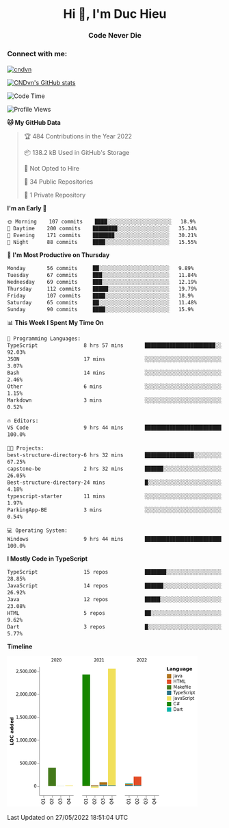 <h1 align="center">Hi 👋, I'm Duc Hieu</h1>
<h3 align="center">Code Never Die</h3>

<h3 align="left">Connect with me:</h3>
<p align="left">
<a href="https://linkedin.com/in/cndvn" target="blank"><img align="center" src="https://img.shields.io/badge/LinkedIn-0077B5?style=for-the-badge&logo=linkedin&logoColor=white" alt="cndvn"/></a>
<!--
<a href="https://fb.com/cnd.duchieu" target="blank"><img align="center" src="https://img.shields.io/badge/Facebook-1877F2?style=for-the-badge&logo=facebook&logoColor=white" alt="cnd.duchieu"/></a>
 -->
</p>

[![CNDvn's GitHub stats](https://github-readme-stats.vercel.app/api?username=cndvn)](https://github.com/anuraghazra/github-readme-stats)

<!--START_SECTION:waka-->
![Code Time](http://img.shields.io/badge/Code%20Time-0%20secs-blue)

![Profile Views](http://img.shields.io/badge/Profile%20Views-0-blue)

**🐱 My GitHub Data** 

> 🏆 484 Contributions in the Year 2022
 > 
> 📦 138.2 kB Used in GitHub's Storage 
 > 
> 🚫 Not Opted to Hire
 > 
> 📜 34 Public Repositories 
 > 
> 🔑 1 Private Repository 
 > 
**I'm an Early 🐤** 

```text
🌞 Morning    107 commits    ████░░░░░░░░░░░░░░░░░░░░░   18.9% 
🌆 Daytime    200 commits    ████████░░░░░░░░░░░░░░░░░   35.34% 
🌃 Evening    171 commits    ███████░░░░░░░░░░░░░░░░░░   30.21% 
🌙 Night      88 commits     ████░░░░░░░░░░░░░░░░░░░░░   15.55%

```
📅 **I'm Most Productive on Thursday** 

```text
Monday       56 commits     ██░░░░░░░░░░░░░░░░░░░░░░░   9.89% 
Tuesday      67 commits     ███░░░░░░░░░░░░░░░░░░░░░░   11.84% 
Wednesday    69 commits     ███░░░░░░░░░░░░░░░░░░░░░░   12.19% 
Thursday     112 commits    █████░░░░░░░░░░░░░░░░░░░░   19.79% 
Friday       107 commits    ████░░░░░░░░░░░░░░░░░░░░░   18.9% 
Saturday     65 commits     ██░░░░░░░░░░░░░░░░░░░░░░░   11.48% 
Sunday       90 commits     ████░░░░░░░░░░░░░░░░░░░░░   15.9%

```


📊 **This Week I Spent My Time On** 

```text
💬 Programming Languages: 
TypeScript               8 hrs 57 mins       ███████████████████████░░   92.03% 
JSON                     17 mins             ░░░░░░░░░░░░░░░░░░░░░░░░░   3.07% 
Bash                     14 mins             ░░░░░░░░░░░░░░░░░░░░░░░░░   2.46% 
Other                    6 mins              ░░░░░░░░░░░░░░░░░░░░░░░░░   1.15% 
Markdown                 3 mins              ░░░░░░░░░░░░░░░░░░░░░░░░░   0.52%

🔥 Editors: 
VS Code                  9 hrs 44 mins       █████████████████████████   100.0%

🐱‍💻 Projects: 
best-structure-directory-6 hrs 32 mins       ████████████████░░░░░░░░░   67.25% 
capstone-be              2 hrs 32 mins       ██████░░░░░░░░░░░░░░░░░░░   26.05% 
Best-structure-directory-24 mins             █░░░░░░░░░░░░░░░░░░░░░░░░   4.18% 
typescript-starter       11 mins             ░░░░░░░░░░░░░░░░░░░░░░░░░   1.97% 
ParkingApp-BE            3 mins              ░░░░░░░░░░░░░░░░░░░░░░░░░   0.54%

💻 Operating System: 
Windows                  9 hrs 44 mins       █████████████████████████   100.0%

```

**I Mostly Code in TypeScript** 

```text
TypeScript               15 repos            ███████░░░░░░░░░░░░░░░░░░   28.85% 
JavaScript               14 repos            ██████░░░░░░░░░░░░░░░░░░░   26.92% 
Java                     12 repos            █████░░░░░░░░░░░░░░░░░░░░   23.08% 
HTML                     5 repos             ██░░░░░░░░░░░░░░░░░░░░░░░   9.62% 
Dart                     3 repos             █░░░░░░░░░░░░░░░░░░░░░░░░   5.77%

```


**Timeline**

![Chart not found](https://raw.githubusercontent.com/CNDvn/CNDvn/main/charts/bar_graph.png) 


 Last Updated on 27/05/2022 18:51:04 UTC
<!--END_SECTION:waka-->
